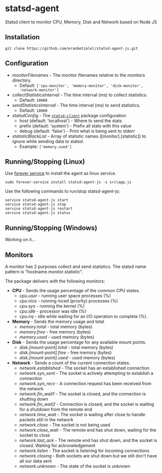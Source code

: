 statsd-agent
============

Statsd client to monitor CPU, Memory, Disk and Network based on Node JS

## Installation
```
git clone https://github.com/eranbetzalel/statsd-agent-js.git
```
<!---
TODO:
npm install -g statsd-agent-js
npm config statsd-host [statsd-host]
npm start
-->

## Configuration
 * *monitorFilenames* - The monitor filenames relative to the monitors directory.
   * Default: `['cpu-monitor', 'memory-monitor', 'disk-monitor', 'network-monitor']`
 * *collectStatisticsInterval* - The time interval (ms) to collect statistics.
   * Default: `10000`
 * *sendStatisticsInterval* - The time interval (ms) to send statistics.
   * Default: `10000`
 * *statsdConfig* - The [`statsd-client`][statsd-client] package configuration
   * host (default: 'localhost') - Where to send the stats
   * prefix (default: 'system') - Prefix all stats with this value
   * debug (default: 'false') - Print what is being sent to stderr
 * *statisticBlackList* - Array of statistic names ([monitor].[statistic]) to ignore while sending data to statsd.
   * Example: `['memory.used']`

## Running/Stopping (Linux)
Use [forever service][forever-service] to install the agent as linux service.
```
sudo forever-service install statsd-agent-js -s src\app.js
```

Use the following commands to run/stop statsd-agent-js:
```
service statsd-agent-js start
service statsd-agent-js stop
service statsd-agent-js restart
service statsd-agent-js status
```

## Running/Stopping (Windows)
Working on it...

## Monitors
A monitor has 2 purposes collect and send statistics. The statsd name pattern is "hostname.monitor.statistic".


The package delivers with the following monitors:

  * **CPU** - Sends the usage percentage of the common CPU states.
    * *cpu.user* - running user space processes (%)
    * *cpu.nice* - running niced (priority) processes (%)
    * *cpu.sys* - running the kernel (%)
    * *cpu.idle* - processor was idle (%)
    * *cpu.irq* - idle while waiting for an I/O operation to complete (%).
  * **Memory** - Sends the memory usage and total
    * *memory.total* - total memory (bytes)
    * *memory.free* - free memory (bytes)
    * *memory.used* - used memory (bytes)
  * **Disk** - Sends the usage percentage for any available mount points.
    * *disk.[mount-point].total* - total memory (bytes)
    * *disk.[mount-point].free* - free memory (bytes)
    * *disk.[mount-point].used* - used memory (bytes)
  * **Network** - Sends a count of the current connection states.
    * *network.established* - The socket has an established connection
    * *network.syn_sent* - The socket is actively attempting to establish a connection
    * *network.syn_recv* - A connection request has been received from the network
    * *network.fin_wait1* - The socket is closed, and the connection is shutting down
    * *network.fin_wait2* - Connection is closed, and the socket is waiting for  a  shutdown from the remote end
    * *network.time_wait* - The socket is waiting after close to handle packets still in the network
    * *network.close* - The socket is not being used
    * *network.close_wait* - The remote end has shut down, waiting for the socket to close
    * *network.last_ack* - The remote end has shut down, and the socket is closed. Waiting for acknowledgement
    * *network.listen* - The  socket is listening for incoming connections
    * *network.closing* - Both  sockets are shut down but we still don't have all our data sent
    * *network.unknown* - The state of the socket is unknown

[statsd-client]: https://www.npmjs.com/package/statsd-client/
[forever-service]: https://github.com/zapty/forever-service